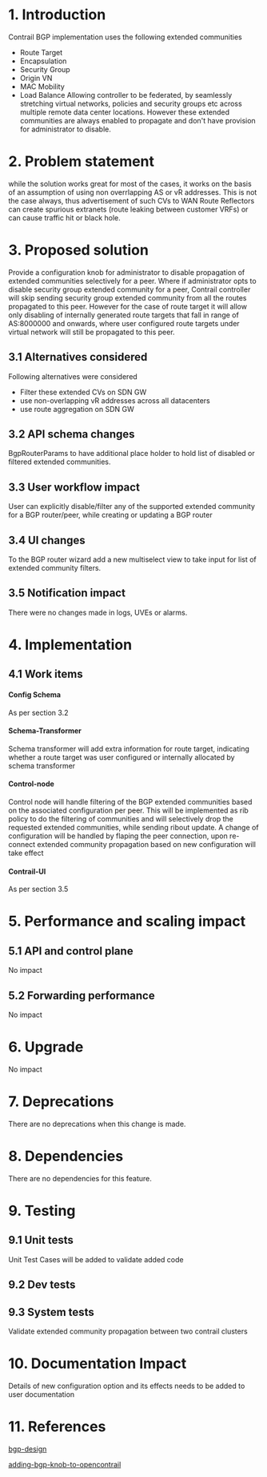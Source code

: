 # 1. Introduction
Contrail BGP implementation uses the following extended communities
  - Route Target
  - Encapsulation
  - Security Group
  - Origin VN
  - MAC Mobility
  - Load Balance
Allowing controller to be federated, by seamlessly stretching virtual networks,
policies and security groups etc across multiple remote data center locations.
However these extended communities are always enabled to propagate and don't
have provision for administrator to disable.

# 2. Problem statement
while the solution works great for most of the cases, it works on the basis of
an assumption of using non overrlapping AS or vR addresses.
This is not the case always, thus advertisement of such CVs to WAN Route
Reflectors can create spurious extranets (route leaking between customer VRFs)
or can cause traffic hit or black hole.

# 3. Proposed solution
Provide a configuration knob for administrator to disable propagation of
extended communities selectively for a peer.
Where if administrator opts to disable security group extended community for a
peer, Contrail controller will skip sending security group extended community
from all the routes propagated to this peer.
However for the case of route target it will allow only disabling of internally
generated route targets that fall in range of AS:8000000 and onwards, where
user configured route targets under virtual network will still be propagated to
this peer.

## 3.1 Alternatives considered
Following alternatives were considered
 - Filter these extended CVs on SDN GW
 - use non-overlapping vR addresses across all datacenters
 - use route aggregation on SDN GW

## 3.2 API schema changes
BgpRouterParams to have additional place holder to hold list of disabled or
filtered extended communities.

## 3.3 User workflow impact
User can explicitly disable/filter any of the supported extended community for
a BGP router/peer, while creating or updating a BGP router

## 3.4 UI changes
To the BGP router wizard add a new multiselect view to take input for list of
extended community filters.

## 3.5 Notification impact
There were no changes made in logs, UVEs or alarms.

# 4. Implementation
## 4.1 Work items
#### Config Schema
As per section 3.2

#### Schema-Transformer
Schema transformer will add extra information for route target, indicating
whether a route target was user configured or internally allocated by
schema transformer

#### Control-node
Control node will handle filtering of the BGP extended communities based on the
associated configuration per peer.
This will be implemented as rib policy to do the filtering of communities
and will selectively drop the requested extended communities, while sending
ribout update.
A change of configuration will be handled by flaping the peer connection, upon
re-connect extended community propagation based on new configuration will take
effect

#### Contrail-UI
As per section 3.5

# 5. Performance and scaling impact
## 5.1 API and control plane
No impact

## 5.2 Forwarding performance
No impact

# 6. Upgrade
No impact

# 7. Deprecations
There are no deprecations when this change is made.

# 8. Dependencies
There are no dependencies for this feature.

# 9. Testing
## 9.1 Unit tests
Unit Test Cases will be added to validate added code

## 9.2 Dev tests
## 9.3 System tests
Validate extended community propagation between two contrail clusters

# 10. Documentation Impact
Details of new configuration option and its effects needs to be added to user
documentation

# 11. References

[bgp-design](http://juniper.github.io/contrail-vnc/bgp_design.html)

[adding-bgp-knob-to-opencontrail](http://www.opencontrail.org/adding-bgp-knob-to-opencontrail/)
